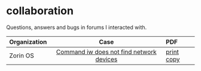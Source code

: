 # collaboration

Questions, answers and bugs in forums I interacted with.

|Organization|Case|PDF|
|---|:--:|:--|
|Zorin OS|[Command iw does not find network devices](https://forum.zorin.com/t/command-iw-does-not-find-network-devices/26622)|[print copy](https://github.com/freric-51/collaboration/blob/main/Zorin%20-%20Hardware%20Support%20-%20Command%20iw%20does%20not%20find%20network%20devices.pdf)|
